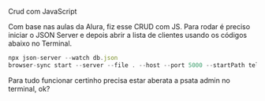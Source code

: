 Crud com JavaScript

Com base nas aulas da Alura, fiz esse CRUD com JS. Para rodar é preciso iniciar o JSON Server e depois abrir a lista de clientes usando os códigos abaixo no Terminal.
```js
npx json-server --watch db.json
browser-sync start --server --file . --host --port 5000 --startPath telas/lista_cliente.html
```
Para tudo funcionar certinho precisa estar aberata a psata admin no terminal, ok?
